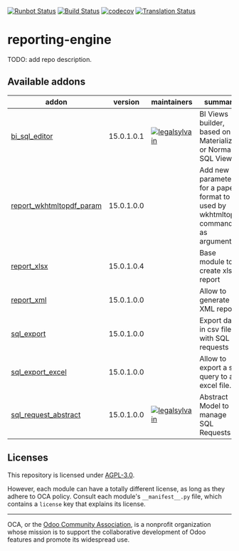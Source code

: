 [![Runbot Status](https://runbot.odoo-community.org/runbot/badge/flat/143/15.0.svg)](https://runbot.odoo-community.org/runbot/repo/github-com-oca-reporting-engine-143)
[![Build Status](https://travis-ci.com/OCA/reporting-engine.svg?branch=15.0)](https://travis-ci.com/OCA/reporting-engine)
[![codecov](https://codecov.io/gh/OCA/reporting-engine/branch/15.0/graph/badge.svg)](https://codecov.io/gh/OCA/reporting-engine)
[![Translation Status](https://translation.odoo-community.org/widgets/reporting-engine-15-0/-/svg-badge.svg)](https://translation.odoo-community.org/engage/reporting-engine-15-0/?utm_source=widget)

<!-- /!\ do not modify above this line -->

# reporting-engine

TODO: add repo description.

<!-- /!\ do not modify below this line -->

<!-- prettier-ignore-start -->

[//]: # (addons)

Available addons
----------------
addon | version | maintainers | summary
--- | --- | --- | ---
[bi_sql_editor](bi_sql_editor/) | 15.0.1.0.1 | [![legalsylvain](https://github.com/legalsylvain.png?size=30px)](https://github.com/legalsylvain) | BI Views builder, based on Materialized or Normal SQL Views
[report_wkhtmltopdf_param](report_wkhtmltopdf_param/) | 15.0.1.0.0 |  | Add new parameters for a paper format to be used by wkhtmltopdf command as arguments.
[report_xlsx](report_xlsx/) | 15.0.1.0.4 |  | Base module to create xlsx report
[report_xml](report_xml/) | 15.0.1.0.0 |  | Allow to generate XML reports
[sql_export](sql_export/) | 15.0.1.0.0 |  | Export data in csv file with SQL requests
[sql_export_excel](sql_export_excel/) | 15.0.1.0.0 |  | Allow to export a sql query to an excel file.
[sql_request_abstract](sql_request_abstract/) | 15.0.1.0.0 | [![legalsylvain](https://github.com/legalsylvain.png?size=30px)](https://github.com/legalsylvain) | Abstract Model to manage SQL Requests

[//]: # (end addons)

<!-- prettier-ignore-end -->

## Licenses

This repository is licensed under [AGPL-3.0](LICENSE).

However, each module can have a totally different license, as long as they adhere to OCA
policy. Consult each module's `__manifest__.py` file, which contains a `license` key
that explains its license.

----

OCA, or the [Odoo Community Association](http://odoo-community.org/), is a nonprofit
organization whose mission is to support the collaborative development of Odoo features
and promote its widespread use.
